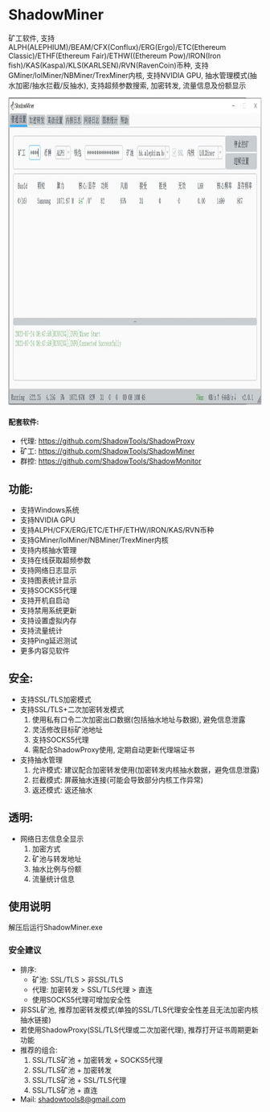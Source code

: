 # ShadowMiner

矿工软件, 支持ALPH(ALEPHIUM)/BEAM/CFX(Conflux)/ERG(Ergo)/ETC(Ethereum Classic)/ETHF(Ethereum Fair)/ETHW((Ethereum Pow)/IRON(Iron fish)/KAS(Kaspa)/KLS(KARLSEN)/RVN(RavenCoin)币种, 支持GMiner/lolMiner/NBMiner/TrexMiner内核, 支持NVIDIA GPU, 抽水管理模式(抽水加密/抽水拦截/反抽水), 支持超频参数搜索, 加密转发, 流量信息及份额显示

<img width="1076" height="612" src="https://github.com/ShadowTools/ShadowMiner/blob/main/ShadowMiner.JPG?raw=true"/> 

#### 配套软件:
* 代理: <a href="https://github.com/ShadowTools/ShadowProxy">https://github.com/ShadowTools/ShadowProxy</a>
* 矿工: <a href="https://github.com/ShadowTools/ShadowMiner">https://github.com/ShadowTools/ShadowMiner</a>
* 群控: <a href="https://github.com/ShadowTools/ShadowProxy">https://github.com/ShadowTools/ShadowMonitor</a>

## 功能:
* 支持Windows系统
* 支持NVIDIA GPU
* 支持ALPH/CFX/ERG/ETC/ETHF/ETHW/IRON/KAS/RVN币种
* 支持GMiner/lolMiner/NBMiner/TrexMiner内核
* 支持内核抽水管理
* 支持在线获取超频参数
* 支持网络日志显示
* 支持图表统计显示
* 支持SOCKS5代理
* 支持开机自启动
* 支持禁用系统更新
* 支持设置虚拟内存
* 支持流量统计
* 支持Ping延迟测试
* 更多内容见软件

## 安全:
* 支持SSL/TLS加密模式
* 支持SSL/TLS+二次加密转发模式
  1. 使用私有口令二次加密出口数据(包括抽水地址与数据), 避免信息泄露
  2. 灵活修改目标矿池地址
  4. 支持SOCKS5代理
  5. 需配合ShadowProxy使用, 定期自动更新代理端证书
* 支持抽水管理
  1. 允许模式: 建议配合加密转发使用(加密转发内核抽水数据，避免信息泄露)
  2. 拦截模式: 屏蔽抽水连接(可能会导致部分内核工作异常)
  3. 返还模式: 返还抽水

## 透明:
* 网络日志信息全显示
  1. 加密方式
  2. 矿池与转发地址
  3. 抽水比例与份额
  4. 流量统计信息

## 使用说明

解压后运行ShadowMiner.exe
### 安全建议
* 排序:
  * 矿池: SSL/TLS > 非SSL/TLS
  * 代理: 加密转发 > SSL/TLS代理 > 直连
  * 使用SOCKS5代理可增加安全性
* 非SSL矿池, 推荐加密转发模式(单独的SSL/TLS代理安全性差且无法加密内核抽水链接)
* 若使用ShadowProxy(SSL/TLS代理或二次加密代理), 推荐打开证书周期更新功能
* 推荐的组合:
    1. SSL/TLS矿池 + 加密转发 + SOCKS5代理
    2. SSL/TLS矿池 + 加密转发
    3. SSL/TLS矿池 + SSL/TLS代理
    4. SSL/TLS矿池 + 直连
* Mail: shadowtools8@gmail.com
